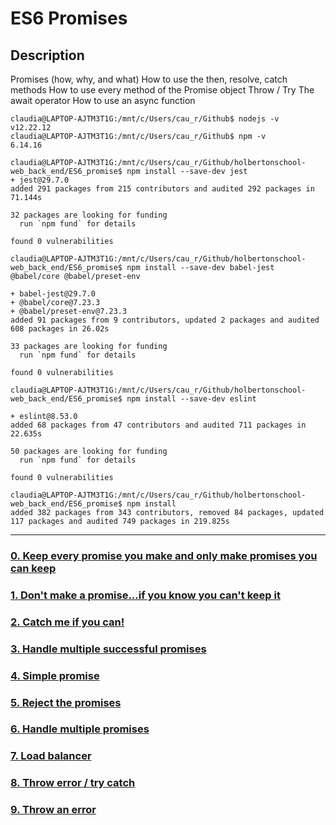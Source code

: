 # ES6 Promises

## Description
Promises (how, why, and what)
How to use the then, resolve, catch methods
How to use every method of the Promise object
Throw / Try
The await operator
How to use an async function

```
claudia@LAPTOP-AJTM3T1G:/mnt/c/Users/cau_r/Github$ nodejs -v
v12.22.12
claudia@LAPTOP-AJTM3T1G:/mnt/c/Users/cau_r/Github$ npm -v
6.14.16

claudia@LAPTOP-AJTM3T1G:/mnt/c/Users/cau_r/Github/holbertonschool-web_back_end/ES6_promise$ npm install --save-dev jest
+ jest@29.7.0
added 291 packages from 215 contributors and audited 292 packages in 71.144s

32 packages are looking for funding
  run `npm fund` for details

found 0 vulnerabilities

claudia@LAPTOP-AJTM3T1G:/mnt/c/Users/cau_r/Github/holbertonschool-web_back_end/ES6_promise$ npm install --save-dev babel-jest @babel/core @babel/preset-env

+ babel-jest@29.7.0
+ @babel/core@7.23.3
+ @babel/preset-env@7.23.3
added 91 packages from 9 contributors, updated 2 packages and audited 608 packages in 26.02s

33 packages are looking for funding
  run `npm fund` for details

found 0 vulnerabilities

claudia@LAPTOP-AJTM3T1G:/mnt/c/Users/cau_r/Github/holbertonschool-web_back_end/ES6_promise$ npm install --save-dev eslint

+ eslint@8.53.0
added 68 packages from 47 contributors and audited 711 packages in 22.635s

50 packages are looking for funding
  run `npm fund` for details

found 0 vulnerabilities

claudia@LAPTOP-AJTM3T1G:/mnt/c/Users/cau_r/Github/holbertonschool-web_back_end/ES6_promise$ npm install
added 382 packages from 343 contributors, removed 84 packages, updated 117 packages and audited 749 packages in 219.825s

```

---

### [0. Keep every promise you make and only make promises you can keep](./0-promise.js)
### [1. Don't make a promise...if you know you can't keep it](./1-promise.js)
### [2. Catch me if you can!](./2-then.js)
### [3. Handle multiple successful promises](./3-all.js)
### [4. Simple promise](./4-user-promise.js)
### [5. Reject the promises](./5-photo-reject.js)
### [6. Handle multiple promises](./6-final-user.js)
### [7. Load balancer](./7-load_balancer.js)
### [8. Throw error / try catch](./8-try.js)
### [9. Throw an error](./9-try.js)
